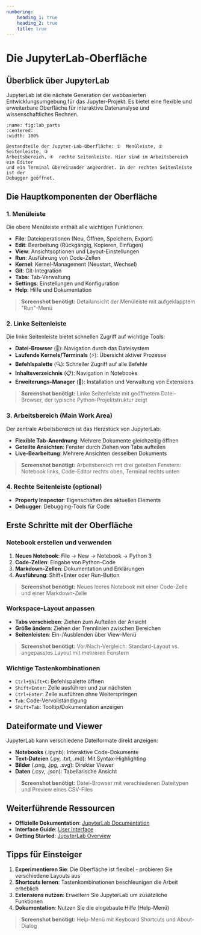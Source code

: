 ```yaml
---
numbering:
    heading_1: true
    heading_2: true
    title: true
---
```


# Die JupyterLab-Oberfläche

## Überblick über JupyterLab

JupyterLab ist die nächste Generation der webbasierten Entwicklungsumgebung für das Jupyter-Projekt. Es bietet eine flexible und erweiterbare Oberfläche für interaktive Datenanalyse und wissenschaftliches Rechnen.

```{figure} ../assets/010/JupyterLab_Parts.png
:name: fig:lab_parts
:centered:
:width: 100%

Bestandteile der Jupyter-Lab-Oberfläche: ①  Menüleiste, ②  Seitenleiste, ③
Arbeitsbereich, ④  rechte Seitenleiste. Hier sind im Arbeitsbereich ein Editor
und ein Terminal übereinander angeordnet. In der rechten Seitenleiste ist der
Debugger geöffnet.

```

## Die Hauptkomponenten der Oberfläche

### 1. Menüleiste

Die obere Menüleiste enthält alle wichtigen Funktionen:

- **File**: Dateioperationen (Neu, Öffnen, Speichern, Export)
- **Edit**: Bearbeitung (Rückgängig, Kopieren, Einfügen)
- **View**: Ansichtsoptionen und Layout-Einstellungen
- **Run**: Ausführung von Code-Zellen
- **Kernel**: Kernel-Management (Neustart, Wechsel)
- **Git**: Git-Integration
- **Tabs**: Tab-Verwaltung
- **Settings**: Einstellungen und Konfiguration
- **Help**: Hilfe und Dokumentation

> **Screenshot benötigt:** Detailansicht der Menüleiste mit aufgeklapptem "Run"-Menü

### 2. Linke Seitenleiste

Die linke Seitenleiste bietet schnellen Zugriff auf wichtige Tools:

- **Datei-Browser** (📁): Navigation durch das Dateisystem
- **Laufende Kernels/Terminals** (⚡): Übersicht aktiver Prozesse
- **Befehlspalette** (🔍): Schneller Zugriff auf alle Befehle
- **Inhaltsverzeichnis** (📋): Navigation in Notebooks
- **Erweiterungs-Manager** (🧩): Installation und Verwaltung von Extensions

> **Screenshot benötigt:** Linke Seitenleiste mit geöffnetem Datei-Browser, der typische Python-Projektstruktur zeigt

### 3. Arbeitsbereich (Main Work Area)

Der zentrale Arbeitsbereich ist das Herzstück von JupyterLab:

- **Flexible Tab-Anordnung**: Mehrere Dokumente gleichzeitig öffnen
- **Geteilte Ansichten**: Fenster durch Ziehen von Tabs aufteilen
- **Live-Bearbeitung**: Mehrere Ansichten desselben Dokuments

> **Screenshot benötigt:** Arbeitsbereich mit drei geteilten Fenstern: Notebook links, Code-Editor rechts oben, Terminal rechts unten

### 4. Rechte Seitenleiste (optional)

- **Property Inspector**: Eigenschaften des aktuellen Elements
- **Debugger**: Debugging-Tools für Code

## Erste Schritte mit der Oberfläche

### Notebook erstellen und verwenden

1. **Neues Notebook**: File → New → Notebook → Python 3
2. **Code-Zellen**: Eingabe von Python-Code
3. **Markdown-Zellen**: Dokumentation und Erklärungen
4. **Ausführung**: Shift+Enter oder Run-Button

> **Screenshot benötigt:** Neues leeres Notebook mit einer Code-Zelle und einer Markdown-Zelle

### Workspace-Layout anpassen

- **Tabs verschieben**: Ziehen zum Aufteilen der Ansicht
- **Größe ändern**: Ziehen der Trennlinien zwischen Bereichen
- **Seitenleisten**: Ein-/Ausblenden über View-Menü

> **Screenshot benötigt:** Vor/Nach-Vergleich: Standard-Layout vs. angepasstes Layout mit mehreren Fenstern

### Wichtige Tastenkombinationen

- `Ctrl+Shift+C`: Befehlspalette öffnen
- `Shift+Enter`: Zelle ausführen und zur nächsten
- `Ctrl+Enter`: Zelle ausführen ohne Weiterspringen
- `Tab`: Code-Vervollständigung
- `Shift+Tab`: Tooltip/Dokumentation anzeigen

## Dateiformate und Viewer

JupyterLab kann verschiedene Dateiformate direkt anzeigen:

- **Notebooks** (.ipynb): Interaktive Code-Dokumente
- **Text-Dateien** (.py, .txt, .md): Mit Syntax-Highlighting
- **Bilder** (.png, .jpg, .svg): Direkter Viewer
- **Daten** (.csv, .json): Tabellarische Ansicht

> **Screenshot benötigt:** Datei-Browser mit verschiedenen Dateitypen und Preview eines CSV-Files

## Weiterführende Ressourcen

- **Offizielle Dokumentation**: [JupyterLab Documentation](https://jupyterlab.readthedocs.io/)
- **Interface Guide**: [User Interface](https://jupyterlab.readthedocs.io/en/stable/user/interface.html)
- **Getting Started**: [JupyterLab Overview](https://jupyterlab.readthedocs.io/en/stable/getting_started/overview.html)

## Tipps für Einsteiger

1. **Experimentieren Sie**: Die Oberfläche ist flexibel - probieren Sie verschiedene Layouts aus
2. **Shortcuts lernen**: Tastenkombinationen beschleunigen die Arbeit erheblich
3. **Extensions nutzen**: Erweitern Sie JupyterLab um zusätzliche Funktionen
4. **Dokumentation**: Nutzen Sie die eingebaute Hilfe (Help-Menü)

> **Screenshot benötigt:** Help-Menü mit Keyboard Shortcuts und About-Dialog
